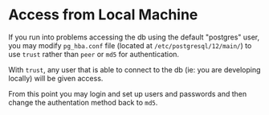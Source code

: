 # Access from Local Machine
If you run into problems accessing the db using the default "postgres" user,
you may modify `pg_hba.conf` file (located at `/etc/postgresql/12/main/`)
to use `trust` rather than `peer` or `md5`
for authentication.

With `trust`, any user that is able to connect to the db 
(ie: you are developing locally) will be given access.

From this point you may login and set up users and passwords and then
change the authentation method back to `md5`.
